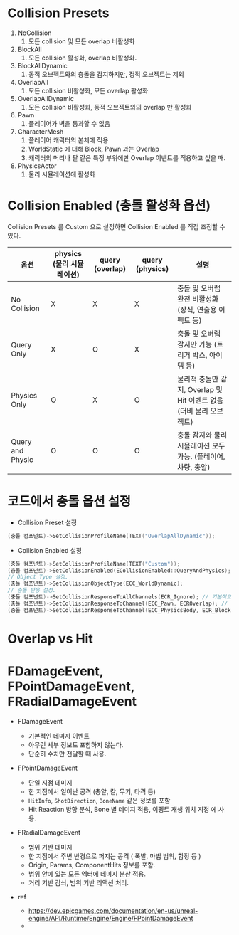# Collision Presets

1. NoCollision
	1. 모든 collision 및 모든 overlap 비활성화
2. BlockAll
	1. 모든 collision 활성화, overlap 비활성화.
3. BlockAllDynamic
	1. 동적 오브젝트와의 충돌을 감지하지만, 정적 오브젝트는 제외
4. OverlapAll
	1. 모든 collision 비활성화, 모든 overlap 활성화
5. OverlapAllDynamic
	1. 모든 collision 비활성화, 동적 오브젝트와의 overlap 만 활성화
6. Pawn
	1. 플레이어가 벽을 통과할 수 없음
7. CharacterMesh
	1. 플레이어 캐릭터의 본체에 적용
	2. WorldStatic 에 대해 Block, Pawn 과는 Overlap
	3. 캐릭터의 머리나 팔 같은 특정 부위에만 Overlap 이벤트를 적용하고 싶을 때.
8. PhysicsActor
	1. 물리 시뮬레이션에 활성화


# Collision Enabled (충돌 활성화 옵션)

Collision Presets 를 Custom 으로 설정하면 Collision Enabled 를 직접 조정할 수 있다.


| 옵션               | physics (물리 시뮬레이션) | query (overlap) | query (physics) | 설명                                            |
| ---------------- | ------------------ | --------------- | --------------- | --------------------------------------------- |
| No Collision     | X                  | X               | X               | 충돌 및 오버랩 완전 비활성화 (장식, 연출용 이팩트 등)              |
| Query Only       | X                  | O               | X               | 충돌 및 오버랩 감지만 가능 (트리거 박스, 아이템 등)               |
| Physics Only     | O                  | X               | O               | 물리적 충돌만 감지, Overlap 및 Hit 이벤트 없음 (더비 물리 오브젝트) |
| Query and Physic | O                  | O               | O               | 충돌 감지와 물리 시뮬레이션 모두 가능. (플레이어, 차량, 총알)         |

# 코드에서 충돌 옵션 설정

- Collision Preset 설정
```c++
(충돌 컴포넌트)->SetCollisionProfileName(TEXT("OverlapAllDynamic"));
```

- Collision  Enabled 설정
```c++
(충돌 컴포넌트)->SetCollisionProfileName(TEXT("Custom"));
(충돌 컴포넌트)->SetCollisionEnabled(ECollisionEnabled::QueryAndPhysics);
// Object Type 설정.
(충돌 컴포넌트)->SetCollisionObjectType(ECC_WorldDynamic);
// 충돌 반응 설정.
(충돌 컴포넌트)->SetCollisionResponseToAllChannels(ECR_Ignore); // 기본적으로 모든 충돌 무시
(충돌 컴포넌트)->SetCollisionResponseToChannel(ECC_Pawn, ECROverlap); // 플레이어(Panw) 와는 overlap
(충돌 컴포넌트)->SetCollisionResponseToChannel(ECC_PhysicsBody, ECR_Block); // 물리 오브젝트와 충돌.
```

# Overlap vs Hit

# FDamageEvent,  FPointDamageEvent,  FRadialDamageEvent

- FDamageEvent
	- 기본적인 데미지 이벤트 
	- 아무런 세부 정보도 포함하지 않는다.
	- 단순히 수치만 전달할 때 사용.

- FPointDamageEvent
	- 단일 지점 데미지
	- 한 지점에서 일어난 공격 (총알, 칼, 무기, 타격 등)
	- `HitInfo`, `ShotDirection`, `BoneName` 같은 정보를 포함
	- Hit Reaction 방향 분석, Bone 별 데미지 적용, 이펭트 재생 위치 지정 에 사용.

- FRadialDamageEvent
	- 범위 기반 데미지
	- 한 지점에서 주변 반경으로 퍼지는 공격 ( 폭발, 마법 범위, 함정 등 )
	- Origin, Params, ComponentHits 정보를 포함.
	- 범위 안에 있는 모든 엑터에 데미지 분산 적용.
	- 거리 기반 감쇠, 범위 기반 리액션 처리.

- ref
	- https://dev.epicgames.com/documentation/en-us/unreal-engine/API/Runtime/Engine/Engine/FPointDamageEvent
	- 